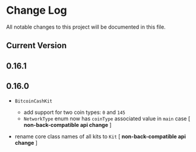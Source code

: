# Change Log
All notable changes to this project will be documented in this file.

## Current Version


## 0.16.1

## 0.16.0

* `BitcoinCashKit`

  * add support for two coin types: `0` and `145`
  * `NetworkType` enum now has `coinType` associated value in `main` case [ **non-back-compatible api change** ]


* rename core class names of all kits to `Kit` [ **non-back-compatible api change** ]
